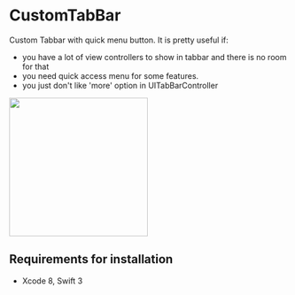 # CustomTabBar

Custom Tabbar with quick menu button. It is pretty useful if:
- you have a lot of view controllers to show in tabbar and there is no room for that
- you need quick access menu for some features.
- you just don't like 'more' option in UITabBarController

<img src="gifs/tabbar.gif" width="250">

## **Requirements for installation**
- Xcode 8, Swift 3
<br><br>
